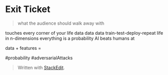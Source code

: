 
# Exit Ticket
> what the audience should walk away with

touches every corner of your life
data data data
train-test-deploy-repeat
life in n-dimensions
everything is a probability
AI beats humans at

data + features = 


#probability
#adversarialAttacks


> Written with [StackEdit](https://stackedit.io/).
<!--stackedit_data:
eyJoaXN0b3J5IjpbLTM2MDY4NzM1MywtOTA1OTE3NDIsMTg3Nz
A4NzczNV19
-->